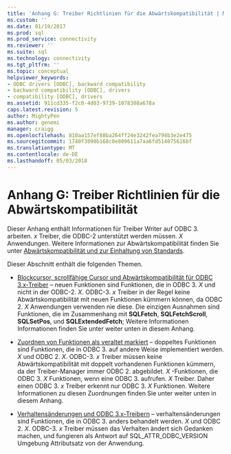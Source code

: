 ```yaml
---
title: 'Anhang G: Treiber Richtlinien für die Abwärtskompatibilität | Microsoft Docs'
ms.custom: ''
ms.date: 01/19/2017
ms.prod: sql
ms.prod_service: connectivity
ms.reviewer: ''
ms.suite: sql
ms.technology: connectivity
ms.tgt_pltfrm: ''
ms.topic: conceptual
helpviewer_keywords:
- ODBC drivers [ODBC], backward compatibility
- backward compatibility [ODBC], drivers
- compatibility [ODBC], drivers
ms.assetid: 911cd335-f2c0-4d03-9739-1078308a678a
caps.latest.revision: 5
author: MightyPen
ms.author: genemi
manager: craigg
ms.openlocfilehash: 810aa157ef88ba264ff24e3242fea794b3e2e475
ms.sourcegitcommit: 1740f3090b168c0e809611a7aa6fd514075616bf
ms.translationtype: MT
ms.contentlocale: de-DE
ms.lasthandoff: 05/03/2018
---
```

# <a name="appendix-g-driver-guidelines-for-backward-compatibility"></a>Anhang G: Treiber Richtlinien für die Abwärtskompatibilität
Dieser Anhang enthält Informationen für Treiber Writer auf ODBC 3. arbeiten. *x* Treiber, die ODBC-2 unterstützt werden müssen. *X* Anwendungen. Weitere Informationen zur Abwärtskompatibilität finden Sie unter [Abwärtskompatibilität und zur Einhaltung von Standards](../../../odbc/reference/develop-app/backward-compatibility-and-standards-compliance.md).  
  
 Dieser Abschnitt enthält die folgenden Themen.  
  
-   [Blockcursor, scrollfähige Cursor und Abwärtskompatibilität für ODBC 3.x-Treiber](../../../odbc/reference/appendixes/block-cursors-scrollable-cursors-and-backward-compatibility.md) – neuen Funktionen sind Funktionen, die in ODBC 3. *X* und nicht in der ODBC-2. *X*. ODBC-3. *x* Treiber in der Regel keine Abwärtskompatibilität mit neuen Funktionen kümmern können, da ODBC 2. *X* Anwendungen verwenden nie diese. Die einzigen Ausnahmen sind Funktionen, die im Zusammenhang mit **SQLFetch**, **SQLFetchScroll**, **SQLSetPos**, und **SQLExtendedFetch**; Weitere Informationen Informationen finden Sie unter weiter unten in diesem Anhang.  
  
-   [Zuordnen von Funktionen als veraltet markiert](../../../odbc/reference/appendixes/mapping-deprecated-functions.md) – doppeltes Funktionen sind Funktionen, die in ODBC 3. auf andere Weise implementiert werden. *X* und ODBC 2. *X*. ODBC-3. *x* Treiber müssen keine Abwärtskompatibilität mit doppelt vorhandenen Funktionen kümmern, da der Treiber-Manager immer ODBC 2. abgebildet. *X* -Funktionen, die ODBC 3. *X* Funktionen, wenn eine ODBC 3. aufrufen. *X* Treiber. Daher einen ODBC 3. *x* Treiber erkennt nur ODBC 3. *X* Funktionen. Weitere Informationen zu diesen Zuordnungen finden Sie unter weiter unten in diesem Anhang.  
  
-   [Verhaltensänderungen und ODBC 3.x-Treibern](../../../odbc/reference/appendixes/behavioral-changes-and-odbc-3-x-drivers.md) – verhaltensänderungen sind Funktionen, die in ODBC 3. anders behandelt werden. *X* und ODBC 2. *X*. ODBC-3. *x* Treiber müssen das Verhalten ändert sich Gedanken machen, und fungieren als Antwort auf SQL_ATTR_ODBC_VERSION Umgebung Attributsatz von der Anwendung.
